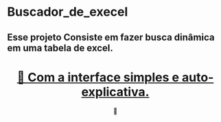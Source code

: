 # Buscador_de_execel

## Esse projeto Consiste em fazer busca dinâmica em uma tabela de excel.

<h1 align="center">
    <a href="https://pt-br.reactjs.org/">🔗 Com a interface simples e auto-explicativa.</a>
</h1>
<p align="center">🚀 </p>


